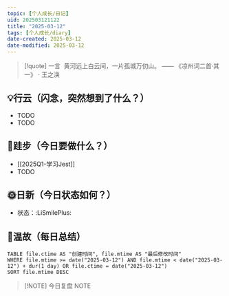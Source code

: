 ```yaml
---
topic: [个人成长/日记]
uid: 202503121122
title: "2025-03-12"
tags: [个人成长/diary]
date-created: 2025-03-12
date-modified: 2025-03-12
---
```


> [!quote] 一言
>  黄河远上白云间，一片孤城万仞山。 —— 《凉州词二首·其一》 · 王之涣

## 💡行云（闪念，突然想到了什么？）

- TODO
- TODO

## 🦶跬步（今日要做什么？）

- [[2025Q1-学习Jest]]
- TODO

## 🌞日新（今日状态如何？）

- 状态：:LiSmilePlus:

## 🌙温故（每日总结）

```dataview
TABLE file.ctime AS "创建时间", file.mtime AS "最后修改时间"
WHERE file.mtime >= date("2025-03-12") AND file.mtime < date("2025-03-12") + dur(1 day) OR file.ctime = date("2025-03-12")
SORT file.mtime DESC
```

> [!NOTE] 今日复盘
> NOTE
